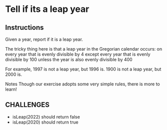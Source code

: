 # Tell if its a leap year

## Instructions

Given a year, report if it is a leap year.

The tricky thing here is that a leap year in the Gregorian calendar occurs:
on every year that is evenly divisible by 4
except every year that is evenly divisible by 100
unless the year is also evenly divisible by 400

For example, 1997 is not a leap year, but 1996 is. 1900 is not a leap year, but 2000 is.

Notes Though our exercise adopts some very simple rules, there is more to learn!

## CHALLENGES

- isLeap(2022) should return false
- isLeap(2020) should return true
